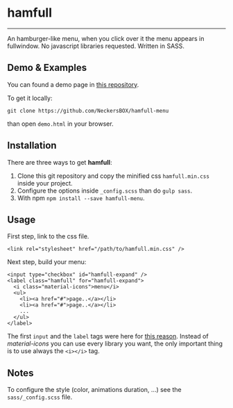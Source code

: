 # hamfull
---
An hamburger-like menu, when you click over it the menu appears in fullwindow. No javascript libraries requested. Written in SASS.

## Demo & Examples
You can found a demo page in [this repository](https://github.com/NeckersBOX/hamfull-menu/blob/master/demo.html).

To get it locally:
```
git clone https://github.com/NeckersBOX/hamfull-menu
```
than open `demo.html` in your browser.

## Installation
There are three ways to get **hamfull**:
1. Clone this git repository and copy the minified css `hamfull.min.css` inside your project.
2. Configure the options inside `_config.scss` than do `gulp sass`.
3. With npm `npm install --save hamfull-menu`.

## Usage
First step, link to the css file.

```
<link rel="stylesheet" href="/path/to/hamfull.min.css" />
```

Next step, build your menu:
```
<input type="checkbox" id="hamfull-expand" />
<label class="hamfull" for="hamfull-expand">
  <i class="material-icons">menu</i>
  <ul>
    <li><a href="#">page..</a></li>
    <li><a href="#">page..</a></li>
    ...
  </ul>
</label>
```

The first `input` and the `label` tags were here for [this reason](http://stackoverflow.com/a/32721572). Instead of _material-icons_ you can use every library you want, the only important thing is to use always the `<i></i>` tag.

## Notes
To configure the style (color, animations duration, ...) see the `sass/_config.scss` file.
